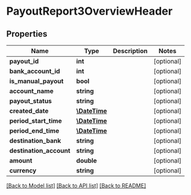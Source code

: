 # PayoutReport3OverviewHeader

## Properties
Name | Type | Description | Notes
------------ | ------------- | ------------- | -------------
**payout_id** | **int** |  | [optional] 
**bank_account_id** | **int** |  | [optional] 
**is_manual_payout** | **bool** |  | [optional] 
**account_name** | **string** |  | [optional] 
**payout_status** | **string** |  | [optional] 
**created_date** | [**\DateTime**](\DateTime.md) |  | [optional] 
**period_start_time** | [**\DateTime**](\DateTime.md) |  | [optional] 
**period_end_time** | [**\DateTime**](\DateTime.md) |  | [optional] 
**destination_bank** | **string** |  | [optional] 
**destination_account** | **string** |  | [optional] 
**amount** | **double** |  | [optional] 
**currency** | **string** |  | [optional] 

[[Back to Model list]](../README.md#documentation-for-models) [[Back to API list]](../README.md#documentation-for-api-endpoints) [[Back to README]](../README.md)


